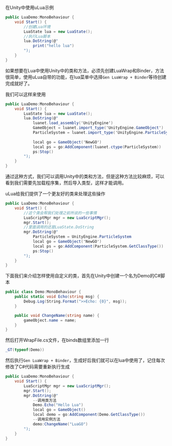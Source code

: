 在Unity中使用uLua示例
```csharp
public LuaDemo:MonoBehaviour {
    void Start() { 
        //创建Lua环境
        LuaState lua = new LuaState();
        //执行Lua脚本
        lua.DoString(@"
            print("hello lua")
        ");
    }
}
```
如果想要在Lua中使用Unity中的类和方法，必须先创建LuaWrap和Binder，方法很简单，使用uLua自带的功能，在lua菜单中选择`Gen LuaWrap + Binder`等待创建完成就好了。

我们可以这样来使用
```csharp
public LuaDemo:MonoBehaviour {
    void Start() { 
        LuaState lua = new LuaState();
        lua.DoString(@"
            luanet.load_assembly('UnityEngine')
            GameObject = luanet.import_type('UnityEngine.GameObject')
            ParticleSystem = luanet.import_type('UnityEngine.ParticleSystem')
            
            local go = GameObject('NewGO')
            local ps = go:AddComponent(luanet.ctype(ParticleSystem))
            ps:Stop()
        ");
    }
}
```
通过这种方式，我们可以调用Unity中的类和方法，但是这种方法比较麻烦，可以看到我们需要先加载程序集，然后导入类型，这样才能调用。

uLua给我们提供了一个更友好的类来处理这些操作
```csharp
public LuaDemo:MonoBehaviour {
    void Start() {
        //这个类会帮我们处理之前所说的一些事情
        LuaScriptMgr mgr = new LuaScriptMgr();
        mgr.Start();
        //里面调用的还是LuaState.DoString
        mgr.DoString(@"
            ParticleSystem = UnityEngine.ParticleSystem
            local go = GameObject('NewGO')
            local ps = go:AddComponent(ParticleSystem.GetClassType())
            ps:Stop()
        ");
    }
}
```
下面我们来介绍怎样使用自定义的类，首先在Unity中创建一个名为Demo的C#脚本
```csharp
public class Demo:MonoBehaviour {
    public static void Echo(string msg) {
        Debug.Log(String.Format(">>Echo: {0}", msg));
    }

    public void ChangeName(string name) {
        gameObject.name = name;
    }
}
```
然后打开WrapFile.cs文件，在binds数组里添加一行
```csharp
_GT(typeof(Demo))
```
然后执行`Gen LuaWrap + Binder`，生成好后我们就可以在lua中使用了，记住每次修改了C#代码需要重新执行生成
```csharp
public LuaDemo:MonoBehaviour {
    void Start() { 
        LuaScriptMgr mgr = new LuaScriptMgr();
        mgr.Start();
        mgr.DoString(@"
            --调用类方法
            Demo.Echo("Hello Lua")
            local go = GameObject()
            local demo = go:AddComponent(Demo.GetClassType())
            --调用实例方法
            demo:ChangeName("LuaGO")
        ");
    }
}
```